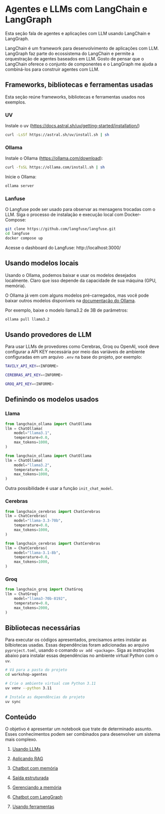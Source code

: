 # Agentes e LLMs com LangChain e LangGraph

Esta seção fala de agentes e aplicações com LLM usando LangChain e LangGraph.

LangChain é um framework para desenvolvimento de aplicações com LLM. LangGraph faz parte do ecossistema do LangChain e permite a orquestração de agentes baseados em LLM. Gosto de pensar que o LangChain oferece o conjunto de componentes e o LangGraph me ajuda a combiná-los para construir agentes com LLM.  

## Frameworks, bibliotecas e ferramentas usadas

Esta seção reúne frameworks, bibliotecas e ferramentas usados nos exemplos.

### UV

Instale o uv (https://docs.astral.sh/uv/getting-started/installation/)

```bash
curl -LsSf https://astral.sh/uv/install.sh | sh
```

### Ollama

Instale o Ollama (https://ollama.com/download):

```bash
curl -fsSL https://ollama.com/install.sh | sh
```

Inicie o Ollama:

```bash
ollama server
```

### Lanfuse

O Langfuse pode ser usado para observar as mensagens trocadas com o LLM.
Siga o processo de instalação e execução local com Docker-Compose:

```bash
git clone https://github.com/langfuse/langfuse.git
cd langfuse
docker compose up
```

Acesse o dashboard do Langfuse: http://localhost:3000/

## Usando modelos locais

Usando o Ollama, podemos baixar e usar os modelos desejados localmente. Claro que isso depende da capacidade de sua máquina (GPU, memória).

O Ollama já vem com alguns modelos pré-carregados, mas você pode baixar outros modelos disponíveis na [documentação do Ollama](https://ollama.com/docs/models).

Por exemplo, baixe o modelo llama3.2 de 3B de parâmetros:

```bash
ollama pull llama3.2
```

## Usando provedores de LLM

Para usar LLMs de provedores como Cerebras, Groq ou OpenAI, você deve configurar a API KEY necessária por meio das variáveis de ambiente configuradas em um arquivo `.env` na base do projeto, por exemplo:

```bash
TAVILY_API_KEY=<INFORME>

CEREBRAS_API_KEY=<INFORME>

GROQ_API_KEY=<INFORME>
```

## Definindo os modelos usados

### Llama

```python
from langchain_ollama import ChatOllama
llm = ChatOllama(
    model="llama3.1", 
    temperature=0.0, 
    max_tokens=1000,
)
```

```python
from langchain_ollama import ChatOllama
llm = ChatOllama(
    model="llama3.2", 
    temperature=0.0, 
    max_tokens=1000,
)
```

Outra possibilidade é usar a função `init_chat_model`.

### Cerebras

```python
from langchain_cerebras import ChatCerebras
llm = ChatCerebras(
    model="llama-3.3-70b",
    temperature=0.0,
    max_tokens=1000,
)
```

```python
from langchain_cerebras import ChatCerebras
llm = ChatCerebras(
    model="llama-3.1-8b",
    temperature=0.0,
    max_tokens=1000,
)
```

### Groq

```python
from langchain_groq import ChatGroq
llm = ChatGroq(
    model="llama3-70b-8192", 
    temperature=0.0, 
    max_tokens=2000,
)
```


## Bibliotecas necessárias

Para executar os códigos apresentados, precisamos antes instalar as bilbiotecas usadas. Essas dependências foram adicionadas ao arquivo `pyproject.toml`, usando o comando `uv add <package>`. Siga as instruções abaixo para instalar essas dependências no ambiente virtual Python com o `uv`.

```bash
# Vá para a pasta do projeto
cd workshop-agentes

# Crie o ambiente virtual com Python 3.11
uv venv --python 3.11

# Instale as dependências do projeto
uv sync
```

## Conteúdo

O objetivo é apresentar um notebook que trate de determinado assunto. Esses conhecimentos podem ser combinados para desenvolver um sistema mais complexo.

1. [Usando LLMs](using-llms.ipynb)

1. [Aplicando RAG](using-rag.ipynb)

1. [Chatbot com memória](chatbot-with-memory.ipynb)

1. [Saída estruturada](structured-output.ipynb)

1. [Gerenciando a memória](managing-memory.ipynb)

1. [Chatbot com LangGraph](chatbot-with-langgraph.ipynb)

1. [Usando ferramentas](using-tools.ipynb)
